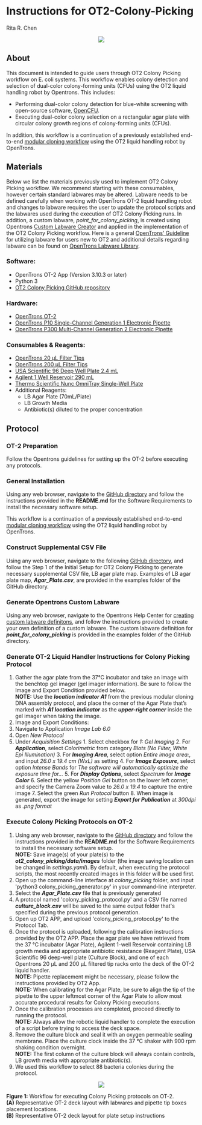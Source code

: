 # Instructions for OT2-Colony-Picking
Rita R. Chen  
<p align="center">
  <img src="https://user-images.githubusercontent.com/32885235/95505810-fb33c200-097c-11eb-9cb9-3f299bb68920.png" />
</p>


## About
This document is intended to guide users through OT2 Colony Picking workflow on E. coli systems. This workflow enables colony detection and selection of dual-color colony-forming units (CFUs) using the OT2 liquid handling robot by Opentrons. This includes:
- Performing dual-color colony detection for blue-white screening with open-source software, [OpenCFU](http://opencfu.sourceforge.net/).
- Executing dual-color colony selection on a rectangular agar plate with circular colony growth regions of colony-forming units (CFUs).

In addition, this workflow is a continuation of a previously established end-to-end [modular cloning workflow](https://github.com/DAMPLAB/OT2-MoClo-Transformation-Ecoli) using the OT2 liquid handling robot by OpenTrons.

## Materials
Below we list the materials previously used to implement OT2 Colony Picking workflow. We recommend starting with these consumables, however certain standard labwares may be altered. Labware needs to be defined carefully when working with OpenTrons OT-2 liquid handling robot and changes to labware requires the user to update the protocol scripts and the labwares used during the execution of OT2 Colony Picking runs. In addition, a custom labware, *point_for_colony_picking*, is created using Opentrons [Custom Labware Creator](https://labware.opentrons.com/create/) and applied in the implementation of the OT2 Colony Picking workflow. Here is a general [OpenTrons’ Guideline](https://support.opentrons.com/en/articles/3137426-what-labware-can-i-use-with-the-ot-2) for utilizing labware for users new to OT2 and additional details regarding labware can be found on [OpenTrons Labware Library](https://labware.opentrons.com/).

### Software:
- OpenTrons OT-2 App (Version 3.10.3 or later)
- Python 3
- [OT2 Colony Picking GitHub repository](https://github.com/DAMPLAB/opentrons_protocols/tree/main/OT2-Colony-Picking)

### Hardware:
- [OpenTrons OT-2](https://opentrons.com/ot-2)
- [OpenTrons P10 Single-Channel Generation 1 Electronic Pipette](https://opentrons.com/pipettes)
- [OpenTrons P300 Multi-Channel Generation 2 Electronic Pipette](https://opentrons.com/pipettes)

### Consumables & Reagents:
- [OpenTrons 20 µL Filter Tips](https://shop.opentrons.com/collections/opentrons-tips/products/opentrons-20ul-filter-tips)
- [OpenTrons 200 µL Filter Tips](https://shop.opentrons.com/collections/opentrons-tips/products/opentrons-200ul-filter-tips)
- [USA Scientific 96 Deep Well Plate 2.4 mL](https://www.usascientific.com/plateone-96-deep-well-2ml/p/PlateOne-96-Deep-Well-2mL)
- [Agilent 1 Well Reservoir 290 mL](https://www.agilent.com/store/en_US/Prod-201252-100/201252-100)
- [Thermo Scientific Nunc OmniTray Single-Well Plate](https://www.fishersci.com/shop/products/nunc-omnitray/12565296?searchHijack=true&searchTerm=12565296&searchType=RAPID&matchedCatNo=12565296)
- Additional Reagents:
    - LB Agar Plate (70mL/Plate)
    - LB Growth Media
    - Antibiotic(s) diluted to the proper concentration

## Protocol
### OT-2 Preparation
Follow the Opentrons guidelines for setting up the OT-2 before executing any protocols.

### General Installation
Using any web browser, navigate to the [GitHub directory](https://github.com/DAMPLAB/opentrons_protocols/tree/main/OT2-Colony-Picking) and follow the instructions provided in the **README.md** for the Software Requirements to install the necessary software setup.

This workflow is a continuation of a previously established end-to-end [modular cloning workflow](https://github.com/DAMPLAB/OT2-MoClo-Transformation-Ecoli) using the OT2 liquid handling robot by OpenTrons.

### Construct Supplemental CSV File
Using any web browser, navigate to the following [GitHub directory](https://github.com/DAMPLAB/opentrons_protocols/tree/main/OT2-Colony-Picking), and follow the Step 1 of the Initial Setup for OT2 Colony Picking to generate necessary supplemental CSV file, LB agar plate map. Examples of LB agar plate map, ***Agar_Plate.csv***, are provided in the examples folder of the GitHub directory.

### Generate Opentrons Custom Labware
Using any web browser, navigate to the Opentrons Help Center for [creating custom labware definitons](https://support.opentrons.com/en/articles/3136504-creating-custom-labware-definitions), and follow the instructions provided to create your own definition of a custom labware. The custom labware definition for ***point_for_colony_picking*** is provided in the examples folder of the GitHub directory.

### Generate OT-2 Liquid Handler Instructions for Colony Picking Protocol
1. Gather the agar plate from the 37°C incubator and take an image with the benchtop gel imager (gel imager information). Be sure to follow the Image and Export Condition provided below.    
  **NOTE:** Use the ***location indicator A1*** from the previous modular cloning DNA assembly protocol, and place the corner of the Agar Plate that’s marked with ***A1 location indicator*** as the ***upper-right corner*** inside the gel imager when taking the image.
2. Image and Export Conditions:
  1. Navigate to Application *Image Lab 6.0*
  2. Open *New Protocol*
  3. Under *Acquisition Settings*
    1. Select checkbox for *1: Gel Imaging*
    2. For ***Application***, select *Colorimetric* from category *Blots (No Filter, White Epi Illumination)*
    3. For ***Imaging Area***, select option *Entire image area:*, and input *26.0 x 19.4 cm (WxL)* as setting
    4. For ***Image Exposure***, select option *Intense Bands* for *The software will automatically optimize the exposure time for…*
    5. For ***Display Options***, select *Spectrum* for ***Image Color***
    6. Select the yellow *Position Gel* button on the lower left corner, and specify the Camera Zoom value to *26.0 x 19.4* to capture the entire image
    7. Select the green *Run Protocol* button
    8. When image is generated, export the image for setting ***Export for Publication*** at *300dpi* as *.png format*

### Execute Colony Picking Protocols on OT-2
1. Using any web browser, navigate to the [GitHub directory](https://github.com/DAMPLAB/opentrons_protocols/tree/main/OT2-Colony-Picking) and follow the instructions provided in the **README.md** for the Software Requirements to install the necessary software setup.    
  **NOTE:** Save image(s) of your plate(s) to the ***ot2_colony_picking/data/images*** folder (the image saving location can be changed in *settings.yaml*). By default, when executing the protocol scripts, the most recently created images in this folder will be used first.
2. Open up the command-line interface at *colony_picking* folder, and input 'python3 colony_picking_generator.py' in your command-line interpreter.
3. Select the ***Agar_Plate.csv*** file that is previously generated
4. A protocol named 'colony_picking_protocol.py' and a CSV file named ***culture_block.csv*** will be saved to the same output folder that's specified during the previous protocol generation.
5. Open up OT2 APP, and upload 'colony_picking_protocol.py' to the Protocol Tab.
6. Once the protocol is uploaded, following the calibration instructions provided by the OT2 APP. Place the agar plate we have retrieved from the 37 °C incubator (Agar Plate), Agilent 1-well Reservoir containing LB growth media and appropriate antibiotic resistance (Reagent Plate), USA Scientific 96 deep-well plate (Culture Block), and one of each Opentrons 20 μL and 200 μL filtered tip racks onto the deck of the OT-2 liquid handler.    
  **NOTE:** Pipette replacement might be necessary, please follow the instructions provided by OT2 App.    
  **NOTE:** When calibrating for the Agar Plate, be sure to align the tip of the pipette to the upper leftmost corner of the Agar Plate to allow most accurate procedural results for Colony Picking executions.
7. Once the calibration processes are completed, proceed directly to running the protocol.    
  **NOTE:** Always allow the robotic liquid handler to complete the execution of a script before trying to access the deck space.
8. Remove the culture block and seal it with an oxygen permeable sealing membrane. Place the culture clock inside the 37 °C shaker with 900 rpm shaking condition overnight.    
  **NOTE:** The first column of the culture block will always contain controls, LB growth media with appropriate antibiotic(s).
9. We used this workflow to select 88 bacteria colonies during the protocol.

<p align="center">
  <img src="https://user-images.githubusercontent.com/32885235/113929104-a2bf6f00-97bd-11eb-88d2-ba575ff7d20c.png" />

  **Figure 1:** Workflow for executing Colony Picking protocols on OT-2.     
  **(A)** Representative OT-2 deck layout with labwares and pipette tip boxes placement locations.     
  **(B)** Representative OT-2 deck layout for plate setup instructions
</p>
